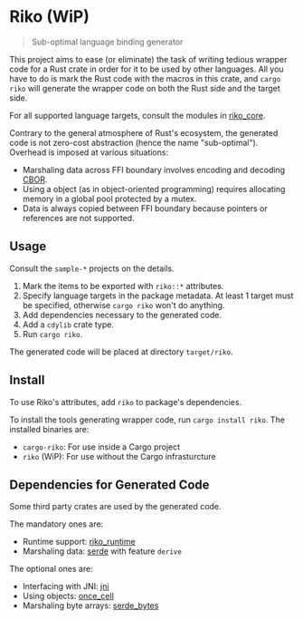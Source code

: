 Riko (WiP)
==========

> Sub-optimal language binding generator

This project aims to ease (or eliminate) the task of writing tedious wrapper code for a Rust crate in order for it to be used by other languages. All you have to do is mark the Rust code with the macros in this crate, and `cargo riko` will generate the wrapper code on both the Rust side and the target side.

For all supported language targets, consult the modules in [riko_core](https://docs.rs/riko_core).

Contrary to the general atmosphere of Rust's ecosystem, the generated code is not zero-cost abstraction (hence the name "sub-optimal"). Overhead is imposed at various situations:

* Marshaling data across FFI boundary involves encoding and decoding [CBOR](https://cbor.io).
* Using a object (as in object-oriented programming) requires allocating memory in a global pool protected by a mutex.
* Data is always copied between FFI boundary because pointers or references are not supported.

Usage
-----

Consult the `sample-*` projects on the details.

1. Mark the items to be exported with `riko::*` attributes.
2. Specify language targets in the package metadata. At least 1 target must be specified, otherwise `cargo riko` won't do anything.
3. Add dependencies necessary to the generated code.
4. Add a `cdylib` crate type.
5. Run `cargo riko`.

The generated code will be placed at directory `target/riko`.

Install
-------

To use Riko's attributes, add `riko` to package's dependencies.

To install the tools generating wrapper code, run `cargo install riko`. The installed binaries are:

* `cargo-riko`: For use inside a Cargo project
* `riko` (WiP): For use without the Cargo infrasturcture

Dependencies for Generated Code
-------------------------------

Some third party crates are used by the generated code.

The mandatory ones are:

* Runtime support: [riko_runtime](https://crates.io/crates/riko_runtime)
* Marshaling data: [serde](https://crates.io/crates/serde) with feature `derive`

The optional ones are:

* Interfacing with JNI: [jni](https://crates.io/crates/jni)
* Using objects: [once_cell](https://crates.io/crates/once_cell)
* Marshaling byte arrays: [serde_bytes](https://crates.io/crates/serde_bytes)
